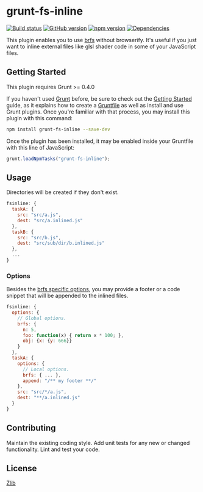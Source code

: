 # grunt-fs-inline 
[![Build status](https://travis-ci.org/vanruesc/grunt-fs-inline.svg?branch=master)](https://travis-ci.org/vanruesc/grunt-fs-inline) 
[![GitHub version](https://badge.fury.io/gh/vanruesc%2Fgrunt-fs-inline.svg)](http://badge.fury.io/gh/vanruesc%2Fgrunt-fs-inline) 
[![npm version](https://badge.fury.io/js/grunt-fs-inline.svg)](http://badge.fury.io/js/grunt-fs-inline) 
[![Dependencies](https://david-dm.org/vanruesc/grunt-fs-inline.svg?branch=master)](https://david-dm.org/vanruesc/grunt-fs-inline)

This plugin enables you to use [brfs](https://github.com/substack/brfs) without browserify. It's useful if you just want to 
inline external files like glsl shader code in some of your JavaScript files.


## Getting Started

This plugin requires Grunt >= 0.4.0

If you haven't used [Grunt](http://gruntjs.com/) before, be sure to check out the [Getting Started](http://gruntjs.com/getting-started) 
guide, as it explains how to create a [Gruntfile](http://gruntjs.com/sample-gruntfile) as well as install and use Grunt plugins. 
Once you're familiar with that process, you may install this plugin with this command:

```sh
npm install grunt-fs-inline --save-dev
```

Once the plugin has been installed, it may be enabled inside your Gruntfile with this line of JavaScript:

```js
grunt.loadNpmTasks("grunt-fs-inline");
```


## Usage
Directories will be created if they don't exist.

```js
fsinline: {
  taskA: {
    src: "src/a.js",
    dest: "src/a.inlined.js"
  },
  taskB: {
    src: "src/b.js",
    dest: "src/sub/dir/b.inlined.js"
  },
  ...
}
```


### Options
Besides the [brfs specific options](https://github.com/substack/brfs#var-tr--brfsfile-opts), you may provide a footer 
or a code snippet that will be appended to the inlined files.

```js
fsinline: {
  options: {
    // Global options.
    brfs: {
      n: 5,
      foo: function(x) { return x * 100; },
      obj: {x: {y: 666}}
    }
  },
  taskA: {
    options: {
      // Local options.
      brfs: { ... },
      append: "/** my footer **/"
    },
    src: "src/*/a.js",
    dest: "**/a.inlined.js"
  }
}
```


## Contributing
Maintain the existing coding style. Add unit tests for any new or changed functionality. Lint and test your code.


## License
[Zlib](https://github.com/vanruesc/stay/blob/master/LICENSE)
